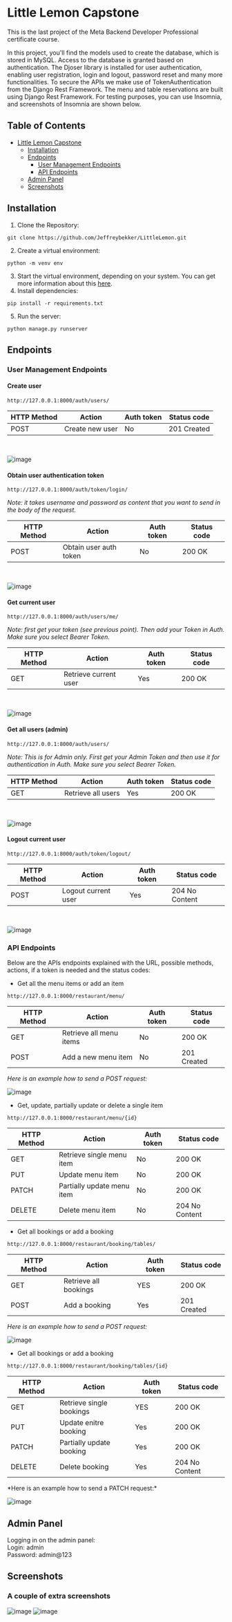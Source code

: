 # Little Lemon Capstone

<p>This is the last project of the Meta Backend Developer Professional certificate course.</p>
<p>In this project, you'll find the models used to create the database, which is stored in MySQL. Access to the database is granted based on authentication. The Djoser library is installed for user authentication, enabling user registration, login and logout, password reset and many more functionalities. To secure the APIs we make use of TokenAuthentication from the Django Rest Framework. The menu and table reservations are built using Django Rest Framework. For testing purposes, you can use Insomnia, and screenshots of Insomnia are shown below.</p>


## Table of Contents
* [Little Lemon Capstone](#little-lemon-capstone)
  * [Installation](#installation)
  * [Endpoints](#endpoints)
  	* [User Management Endpoints](#user-management-endpoints)
  	* [API Endpoints](#api-endpoints)
  * [Admin Panel](#admin-panel)
  * [Screenshots](#screenshots)

## Installation
1. Clone the Repository:
```
git clone https://github.com/Jeffreybekker/LittleLemon.git
```
2. Create a virtual environment:
```
python -m venv env
```
3. Start the virtual environment, depending on your system. You can get more information about this <a href="https://docs.python.org/3/tutorial/venv.html">here</a>.
4. Install dependencies:
```
pip install -r requirements.txt
```
5. Run the server:
```
python manage.py runserver
```

## Endpoints
### User Management Endpoints
#### Create user
```
http://127.0.0.1:8000/auth/users/
```

<table>
	<thead>
		<tr>
			<th>HTTP Method</th>
			<th>Action</th>
			<th>Auth token</th>
			<th>Status code</th>
		</tr>
	</thead>
	<tbody>
		<tr>
			<td>POST</td>
			<td>Create new user</td>
			<td>No</td>
			<td>201 Created</td>
		</tr>
	</tbody>
</table>
<br>

![image](https://github.com/user-attachments/assets/cee12efb-6043-4f04-ab34-bce3e92e65e2)

#### Obtain user authentication token
```
http://127.0.0.1:8000/auth/token/login/
```
*Note: it takes username and password as content that you want to send in the body of the request.*

<table>
	<thead>
		<tr>
			<th>HTTP Method</th>
			<th>Action</th>
			<th>Auth token</th>
			<th>Status code</th>
		</tr>
	</thead>
	<tbody>
		<tr>
			<td>POST</td>
			<td>Obtain user auth token</td>
			<td>No</td>
			<td>200 OK</td>
		</tr>
	</tbody>
</table>
<br>

![image](https://github.com/user-attachments/assets/a18fd43d-3d0e-4e89-a332-6c004b965ac9)

#### Get current user
```
http://127.0.0.1:8000/auth/users/me/
```
*Note: first get your token (see previous point). Then add your Token in Auth. Make sure you select Bearer Token.*

<table>
	<thead>
		<tr>
			<th>HTTP Method</th>
			<th>Action</th>
			<th>Auth token</th>
			<th>Status code</th>
		</tr>
	</thead>
	<tbody>
		<tr>
			<td>GET</td>
			<td>Retrieve current user</td>
			<td>Yes</td>
			<td>200 OK</td>
		</tr>
	</tbody>
</table>
<br>

![image](https://github.com/user-attachments/assets/bea9f815-a2fd-4bab-ae6b-1282c298e489)

#### Get all users (admin)
```
http://127.0.0.1:8000/auth/users/
```
*Note: This is for Admin only. First get your Admin Token and then use it for authentication in Auth. Make sure you select Bearer Token.*

<table>
	<thead>
		<tr>
			<th>HTTP Method</th>
			<th>Action</th>
			<th>Auth token</th>
			<th>Status code</th>
		</tr>
	</thead>
	<tbody>
		<tr>
			<td>GET</td>
			<td>Retrieve all users</td>
			<td>Yes</td>
			<td>200 OK</td>
		</tr>
	</tbody>
</table>
<br>

![image](https://github.com/user-attachments/assets/dd97969b-3594-48c4-913b-b30f6aef15c1)

#### Logout current user
```
http://127.0.0.1:8000/auth/token/logout/
```

<table>
	<thead>
		<tr>
			<th>HTTP Method</th>
			<th>Action</th>
			<th>Auth token</th>
			<th>Status code</th>
		</tr>
	</thead>
	<tbody>
		<tr>
			<td>POST</td>
			<td>Logout current user</td>
			<td>Yes</td>
			<td>204 No Content</td>
		</tr>
	</tbody>
</table>
<br>

![image](https://github.com/user-attachments/assets/ff2b2032-0f98-455b-9865-342affcf88a3)


### API Endpoints
<p>Below are the APIs endpoints explained with the URL, possible methods, actions, if a token is needed and the status codes:</p>

* Get all the menu items or add an item
```
http://127.0.0.1:8000/restaurant/menu/
```
<table>
	<thead>
		<tr>
			<th>HTTP Method</th>
			<th>Action</th>
			<th>Auth token</th>
			<th>Status code</th>
		</tr>
	</thead>
	<tbody>
		<tr>
			<td>GET</td>
			<td>Retrieve all menu items</td>
			<td>No</td>
			<td>200 OK</td>
		</tr>
		<tr>
			<td>POST</td>
			<td>Add a new menu item</td>
			<td>No</td>
			<td>201 Created</td>
		</tr>
	</tbody>
</table>

*Here is an example how to send a POST request:*

![image](https://github.com/user-attachments/assets/472f5374-bb23-4331-81f9-70e506452215)

* Get, update, partially update or delete a single item
```
http://127.0.0.1:8000/restaurant/menu/{id}
```
<table>
	<thead>
		<tr>
			<th>HTTP Method</th>
			<th>Action</th>
			<th>Auth token</th>
			<th>Status code</th>
		</tr>
	</thead>
	<tbody>
		<tr>
			<td>GET</td>
			<td>Retrieve single menu item</td>
			<td>No</td>
			<td>200 OK</td>
		</tr>
		<tr>
			<td>PUT</td>
			<td>Update menu item</td>
			<td>No</td>
			<td>200 OK</td>
		</tr>
			<tr>
				<td>PATCH</td>
				<td>Partially update menu item</td>
				<td>No</td>
				<td>200 OK</td>
		</tr>
			<tr>
				<td>DELETE</td>
				<td>Delete menu item</td>
				<td>No</td>
				<td>204 No Content</td>
		</tr>
	</tbody>
</table>

* Get all bookings or add a booking
```
http://127.0.0.1:8000/restaurant/booking/tables/
```
<table>
	<thead>
		<tr>
			<th>HTTP Method</th>
			<th>Action</th>
			<th>Auth token</th>
			<th>Status code</th>
		</tr>
	</thead>
	<tbody>
		<tr>
			<td>GET</td>
			<td>Retrieve all bookings</td>
			<td>YES</td>
			<td>200 OK</td>
		</tr>
		<tr>
			<td>POST</td>
			<td>Add a booking</td>
			<td>Yes</td>
			<td>201 Created</td>
		</tr>
	</tbody>
</table>

*Here is an example how to send a POST request:*

![image](https://github.com/user-attachments/assets/bdc296e9-8526-471b-967d-1d8b409ccd4e)

* Get all bookings or add a booking
```
http://127.0.0.1:8000/restaurant/booking/tables/{id}
```
<table>
	<thead>
		<tr>
			<th>HTTP Method</th>
			<th>Action</th>
			<th>Auth token</th>
			<th>Status code</th>
		</tr>
	</thead>
	<tbody>
		<tr>
			<td>GET</td>
			<td>Retrieve single bookings</td>
			<td>YES</td>
			<td>200 OK</td>
		</tr>
		<tr>
			<td>PUT</td>
			<td>Update enitre booking</td>
			<td>Yes</td>
			<td>200 OK</td>
		</tr>
		<tr>
			<td>PATCH</td>
			<td>Partially update booking</td>
			<td>Yes</td>
			<td>200 OK</td>
		</tr>
		<tr>
			<td>DELETE</td>
			<td>Delete booking</td>
			<td>Yes</td>
			<td>204 No Content</td>
		</tr>
	</tbody>
</table>
*Here is an example how to send a PATCH request:*

![image](https://github.com/user-attachments/assets/e720c7fd-e9c2-400b-9d64-18aae0b02b54)


## Admin Panel
<p>Logging in on the admin panel: <br> 
Login: admin <br> 
Password: admin@123</p>

## Screenshots
### A couple of extra screenshots
![image](https://github.com/user-attachments/assets/62a6deaa-0af9-4a08-93b4-3154d8a30734)
![image](https://github.com/user-attachments/assets/cb8c4eb9-6e20-4c67-a932-855050e78a9f)

